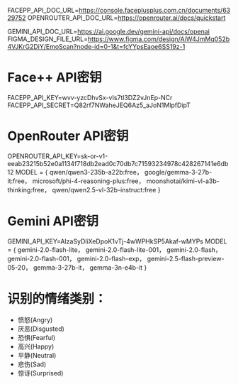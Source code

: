 FACEPP_API_DOC_URL=https://console.faceplusplus.com.cn/documents/6329752
OPENROUTER_API_DOC_URL=https://openrouter.ai/docs/quickstart
<!-- OPENAI_API_DOC_URL=https://platform.openai.com/docs/quickstart?api-mode=responses -->
<!-- ANTHROPIC_API_DOC_URL=https://docs.anthropic.com/en/api/overview#python -->
GEMINI_API_DOC_URL=https://ai.google.dev/gemini-api/docs/openai
FIGMA_DESIGN_FILE_URL=https://www.figma.com/design/AiW4JmMq052b4VJKrG2DiY/EmoScan?node-id=0-1&t=fcYYpsEaoe6SS19z-1
# Face++ API密钥
FACEPP_API_KEY=wvv-yzcDhvSx-vIs7tl3DZ2vJnEp-NCr
FACEPP_API_SECRET=Q82rf7NWaheJEQ6Az5_aJoN1MlpfDipT

# OpenRouter API密钥
OPENROUTER_API_KEY=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
MODEL = {
        qwen/qwen3-235b-a22b:free，
        google/gemma-3-27b-it:free，
        microsoft/phi-4-reasoning-plus:free，
        moonshotai/kimi-vl-a3b-thinking:free，
        qwen/qwen2.5-vl-32b-instruct:free
        }

# Gemini API密钥
GEMINI_API_KEY=AIzaSyDliXeDpoK1vTj-4wWPHkSP5Akaf-wMYPs
MODEL = {
        gemini-2.0-flash-lite，
        gemini-2.0-flash-lite-001，
        gemini-2.0-flash，
        gemini-2.0-flash-001，
        gemini-2.0-flash-exp，
        gemini-2.5-flash-preview-05-20，
        gemma-3-27b-it，
        gemma-3n-e4b-it
        }

<!-- # OpenAI API密钥
OPENAI_API_KEY=NONE

# Anthropic API密钥
ANTHROPIC_API_KEY=NONE --> 

# 识别的情绪类别：
   - 愤怒(Angry)
   - 厌恶(Disgusted)
   - 恐惧(Fearful)
   - 高兴(Happy)
   - 平静(Neutral)
   - 悲伤(Sad)
   - 惊讶(Surprised)